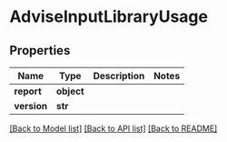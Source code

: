 # AdviseInputLibraryUsage

## Properties
Name | Type | Description | Notes
------------ | ------------- | ------------- | -------------
**report** | **object** |  |
**version** | **str** |  |

[[Back to Model list]](../README.md#documentation-for-models) [[Back to API list]](../README.md#documentation-for-api-endpoints) [[Back to README]](../README.md)

